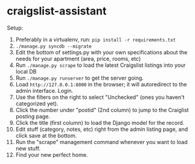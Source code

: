 craigslist-assistant
====================

Setup:
1. Preferably in a virtualenv, run: `pip install -r requirements.txt`
2. `./manage.py syncdb --migrate`
3. Edit the bottom of settings.py with your own specifications about the needs for your apartment (area, price, rooms, etc)
4. Run `./manage.py scrape` to load the latest Craigslist listings into your local DB
5. Run `./manage.py runserver` to get the server going.
6. Load `http://127.0.0.1:8000` in the browser; it will autoredirect to the admin interface. Login.
7. Use the filters on the right to select "Unchecked" (ones you haven't categorized yet).
8. Click the number under "postid" (2nd column) to jump to the Craiglist posting page.
9. Click the title (first column) to load the Django model for the record.
10. Edit stuff (category, notes, etc) right from the admin listing page, and click save at the bottom.
11. Run the "scrape" management command whenever you want to load new stuff.
12. Find your new perfect home.
